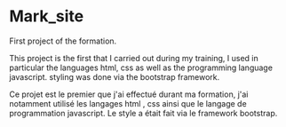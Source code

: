 # Mark_site
First project of the formation.

This project is the first that I carried out during my training, I used in particular the languages html, css as well as the programming language javascript.
styling was done via the bootstrap framework.

Ce projet est le premier que j'ai effectué durant ma formation, j'ai notamment utilisé les langages html , css ainsi que le langage de programmation javascript.
Le style a était fait via le framework bootstrap.
